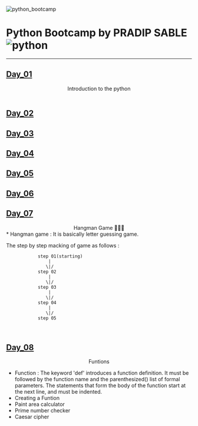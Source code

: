 
![python_bootcamp](https://socialify.git.ci/PRADIP9193/python_bootcamp/image?description=1&descriptionEditable=100%20Days%20Challenge%20to%20Self%20&font=Source%20Code%20Pro&language=1&owner=1&pattern=Floating%20Cogs&theme=Dark)

# Python Bootcamp by PRADIP SABLE  ![python](https://img.shields.io/badge/python-%23ED8B00.svg?style=for-the-badge&logo=java&logoColor=white)

<hr>

## [Day_01](https://github.com/PRADIP9193/python_bootcamp/tree/main/100_days_python/Day%201)

<center> Introduction to the python

</center> 
<br>


## [Day_02](https://github.com/PRADIP9193/python_bootcamp/tree/main/100_days_python/Day%202)

## [Day_03](https://github.com/PRADIP9193/python_bootcamp/tree/main/100_days_python/Day%203)

## [Day_04](https://github.com/PRADIP9193/python_bootcamp/tree/main/100_days_python/Day%204)

## [Day_05](https://github.com/PRADIP9193/python_bootcamp/tree/main/100_days_python/Day%205)
## [Day_06](https://github.com/PRADIP9193/python_bootcamp/tree/main/100_days_python/Day%206)
## [Day_07](https://github.com/PRADIP9193/python_bootcamp/tree/main/100_days_python/Day%207)
<center> Hangman Game 👨🏻‍💻
</center>
* Hangman game : It is basically letter guessing game. 

The step by step macking of game as follows :


                step 01(starting)
                    |
                   \|/ 
                step 02
                    |
                   \|/
                step 03
                    |
                   \|/
                step 04
                    |
                   \|/
                step 05
                

<br>

## [Day_08](https://github.com/PRADIP9193/python_bootcamp/tree/main/100_days_python/Day%208) 

<center>Funtions</center>

* Function : The keyword 'def' introduces a function definition. It must be followed by the function name and the parenthesized() list of formal parameters. The statements that form the body of the function start at the next line, and must be indented.
* Creating a Funtion
* Paint area calculator
* Prime number checker
* Caesar cipher 